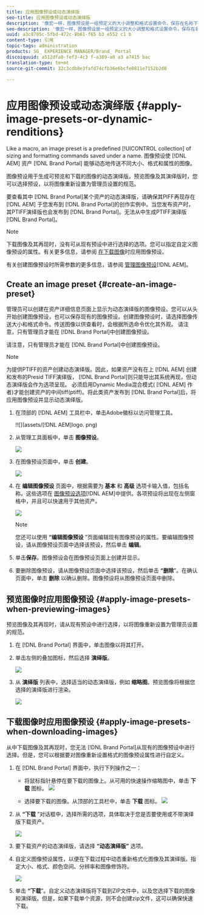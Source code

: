 ```yaml
---
title: 应用图像预设或动态演绎版
seo-title: 应用图像预设或动态演绎版
description: '像宏一样，图像预设是一组预定义的大小调整和格式设置命令，保存在名称下。利用图像预设，AEM Assets Brand Portal能够动态地提供不同大小、格式和属性的图像。 '
seo-description: '像宏一样，图像预设是一组预定义的大小调整和格式设置命令，保存在名称下。利用图像预设，AEM Assets Brand Portal能够动态地提供不同大小、格式和属性的图像。 '
uuid: a3c8705c-5fbd-472c-8b61-f65 b3 e552 c1 b
content-type: 引用
topic-tags: administration
products: SG_ EXPERIENCE MANAGER/Brand_ Portal
discoiquuid: a512dfa0-fef3-4c3 f-a389-a0 a3 a7415 bac
translation-type: tm+mt
source-git-commit: 32c3cdb8e3fafd74cfb36e6bcfe0811e7152b2d0

---
```



# 应用图像预设或动态演绎版 {#apply-image-presets-or-dynamic-renditions}

Like a macro, an image preset is a predefined [!UICONTROL collection] of sizing and formatting commands saved under a name. 图像预设使 [!DNL AEM] 资产 [!DNL Brand Portal] 能够动态地传送不同大小、格式和属性的图像。

图像预设用于生成可预览和下载的图像的动态演绎版。预览图像及其演绎版时，您可以选择预设，以将图像重新设置为管理员设置的规范。

要查看其中 [!DNL Brand Portal]某个资产的动态演绎版，请确保其PIFF再现存在 [!DNL AEM] 于您发布到 [!DNL Brand Portal]的创作实例中。当您发布资产时，其PTIFF演绎版也会发布到 [!DNL Brand Portal]。无法从中生成PTIFF演绎版 [!DNL Brand Portal]。

>[!NOTE]
>
>下载图像及其再现时，没有可从现有预设中进行选择的选项。您可以指定自定义图像预设的属性。有关更多信息，请参阅 [在下载图像](../using/brand-portal-image-presets.md#main-pars-text-1403412644)时应用图像预设。

有关创建图像预设时所需参数的更多信息，请参阅 [管理图像预设](https://docs.adobe.com/docs/en//6-0/administer/integration/dynamic-media/image-presets.html)[!DNL AEM]。

## Create an image preset {#create-an-image-preset}

管理员可以创建在资产详细信息页面上显示为动态演绎版的图像预设。您可以从头开始创建图像预设，也可以保存现有的图像预设。创建图像预设时，请选择图像传送大小和格式命令。传送图像以供查看时，会根据所选命令优化其外观。
请注意，只有管理员才能在 [!DNL Brand Portal]中创建图像预设。

请注意，只有管理员才能在 [!DNL Brand Portal]中创建图像预设。

>[!NOTE]
>
>为提供PTIFF的资产创建动态演绎版。因此，如果资产没有在上 [!DNL AEM] 创建和发布的Presid TIFF演绎版， [!DNL Brand Portal]则只能导出其系统再现，但动态演绎版会作为选项呈现。
必须启用Dynamic Media混合模式( [!DNL AEM] 作者)才能创建资产的中间tiff(ptiff)。将此类资产发布到 [!DNL Brand Portal]后，将应用图像预设并显示动态演绎版。

1. 在顶部的 [!DNL AEM] 工具栏中，单击Adobe徽标以访问管理工具。

   !![](assets/[!DNL AEM]logo. png)

2. 从管理工具面板中，单击 **图像预设**。

   ![](assets/admin-tools-panel-4.png)

3. 在图像预设页面中，单击 **创建**。

   ![](assets/image_preset_homepage.png)

4. 在 **编辑图像预设** 页面中，根据需要为 **基本** 和 **高级** 选项卡输入值，包括名称。这些选项在 [图像预设选项](https://docs.adobe.com/docs/en//6-0/administer/integration/dynamic-media/image-presets.html#Image%20preset%20options)[!DNL AEM]中提供。各项预设将出现在左侧窗格中，并且可以快速用于其他资产。

   ![](assets/image_preset_create.png)

   >[!NOTE]
   >
   >您还可以使用 **“编辑图像预设** ”页面编辑现有图像预设的属性。要编辑图像预设，请从图像预设页面中选择该预设，然后单击 **编辑**。

5. 单击&#x200B;**保存**。图像预设会在图像预设页面上创建并显示。
6. 要删除图像预设，请从图像预设页面中选择该预设，然后单击 **“删除**”。在确认页面中，单击 **删除** 以确认删除。图像预设将从图像预设页面中删除。

## 预览图像时应用图像预设 {#apply-image-presets-when-previewing-images}

预览图像及其再现时，请从现有预设中进行选择，以将图像重新设置为管理员设置的规范。

1. 在 [!DNL Brand Portal] 界面中，单击图像以将其打开。
2. 单击左侧的叠加图标，然后选择 **演绎版**。

   ![](assets/image-preset-previewrenditions.png)

3. 从 **演绎版** 列表中，选择适当的动态演绎版，例如 **缩略图**。预览图像将根据您选择的演绎版进行渲染。

   ![](assets/image-preset-previewrenditionthumbnail.png)

## 下载图像时应用图像预设 {#apply-image-presets-when-downloading-images}

从中下载图像及其再现时，您无法 [!DNL Brand Portal]从现有的图像预设中进行选择。但是，您可以根据要对图像重新设置格式的图像预设属性进行自定义。

1. 在 [!DNL Brand Portal] 界面中，执行下列操作之一：

   * 将鼠标指针悬停在要下载的图像上。从可用的快速操作缩略图中，单击 **下载** 图标。
   ![](assets/downloadsingleasset.png)

   * 选择要下载的图像。从顶部的工具栏中，单击 **下载** 图标。
   ![](assets/downloadassets.png)

2. 从 **“下载** ”对话框中，选择所需的选项，具体取决于您是否要使用或不带演绎版下载资产。

   ![](assets/donload-assets-dialog.png)

3. 要下载资产的动态演绎版，请选择 **“动态演绎版”** 选项。
4. 自定义图像预设属性，以便在下载过程中动态重新格式化图像及其演绎版。指定大小、格式、颜色空间、分辨率和图像修饰符。

   ![](assets/dynamicrenditions.png)

5. 单击 **“下载**”。自定义动态演绎版将下载到ZIP文件中，以及您选择下载的图像和演绎版。但是，如果下载单个资源，则不会创建zip文件，这可以确保快速下载。
